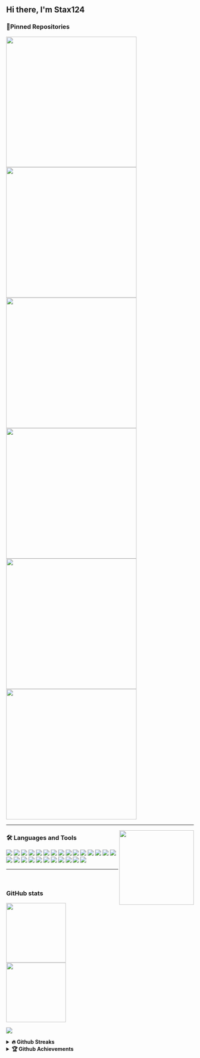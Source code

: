 ## Hi there, I'm Stax124

### 📌Pinned Repositories

<p align="left">
<a href="https://github.com/Stax124/MoltenCore">
  <img width='350em' src="https://github-readme-stats.vercel.app/api/pin/?username=Stax124&repo=MoltenCore&theme=dracula" />
</a>
 <a href="https://github.com/Stax124/voltaML-fast-stable-diffusion">
  <img width='350em' src="https://github-readme-stats.vercel.app/api/pin/?username=Stax124&repo=voltaML-fast-stable-diffusion&theme=dracula" />
</a>
<a href="https://github.com/Stax124/PyShell">
  <img width='350em' src="https://github-readme-stats.vercel.app/api/pin/?username=Stax124&repo=PyShell&theme=dracula" />
</a>
<a href="https://github.com/Stax124/Updater">
  <img width='350em' src="https://github-readme-stats.vercel.app/api/pin/?username=Stax124&repo=Updater&theme=dracula" />
</a>
<a href="https://github.com/Stax124/DobotAPI">
  <img width='350em' src="https://github-readme-stats.vercel.app/api/pin/?username=Stax124&repo=DobotAPI&theme=dracula" />
</a>
<a href="https://github.com/Stax124/Trinity-V2">
  <img width='350em' src="https://github-readme-stats.vercel.app/api/pin/?username=Stax124&repo=Trinity-V2&theme=dracula" />
</a>
</p>

---

<img align='right' src='https://user-images.githubusercontent.com/5713670/87202985-820dcb80-c2b6-11ea-9f56-7ec461c497c3.gif' width='200"'>

### 🛠 Languages and Tools

<!-- took all this icons from
https://github.com/alexandresanlim/Badges4-README.md-Profile -->
<div>
    <img src="https://img.shields.io/badge/Python-3776AB?style=for-the-badge&logo=python&logoColor=white" />
    <img src="https://img.shields.io/badge/JavaScript-323330?style=for-the-badge&logo=javascript&logoColor=F7DF1E" />
    <img src="https://img.shields.io/badge/Shell_Script-121011?style=for-the-badge&logo=gnu-bash&logoColor=white">
    <img src="https://img.shields.io/badge/Git-F05032?style=for-the-badge&logo=git&logoColor=white" />
    <img src="https://img.shields.io/badge/Visual_Studio_Code-0078D4?style=for-the-badge&logo=visual%20studio%20code&logoColor=white" />
    <img src="https://img.shields.io/badge/Oracle-F80000?style=for-the-badge&logo=oracle&logoColor=black" />
    <img src="https://img.shields.io/badge/blender-%23F5792A.svg?style=for-the-badge&logo=blender&logoColor=white" />
    <img src="https://img.shields.io/badge/Inkscape-000000?style=for-the-badge&logo=Inkscape&logoColor=white" />
    <img src="https://img.shields.io/badge/conda-342B029.svg?&style=for-the-badge&logo=anaconda&logoColor=white" />
    <img src="https://img.shields.io/badge/Docker-2CA5E0?style=for-the-badge&logo=docker&logoColor=white" />
    <img src="https://img.shields.io/badge/Electron-2B2E3A?style=for-the-badge&logo=electron&logoColor=9FEAF9" />
    <img src="https://img.shields.io/badge/fastapi-109989?style=for-the-badge&logo=FASTAPI&logoColor=white" />
    <img src="https://img.shields.io/badge/Flask-000000?style=for-the-badge&logo=flask&logoColor=white" />
    <img src="https://img.shields.io/badge/Node.js-339933?style=for-the-badge&logo=nodedotjs&logoColor=white" />
    <img src="https://img.shields.io/badge/Unity-100000?style=for-the-badge&logo=unity&logoColor=white" />
    <img src="https://img.shields.io/badge/Node.js-339933?style=for-the-badge&logo=nodedotjs&logoColor=white" />
    <img src="https://img.shields.io/badge/prettier-1A2C34?style=for-the-badge&logo=prettier&logoColor=F7BA3E" />
    <img src="https://img.shields.io/badge/Kali_Linux-557C94?style=for-the-badge&logo=kali-linux&logoColor=white" />
    <img src="https://img.shields.io/badge/manjaro-35BF5C?style=for-the-badge&logo=manjaro&logoColor=white" />
    <img src="https://img.shields.io/badge/Pop!_OS-48B9C7?style=for-the-badge&logo=Pop!_OS&logoColor=white" />
    <img src="https://img.shields.io/badge/Ubuntu-E95420?style=for-the-badge&logo=ubuntu&logoColor=white" />
    <img src="https://img.shields.io/badge/micro:bit-00ED00?style=for-the-badge&logo=micro:bit&logoColor=white" />
    <img src="https://img.shields.io/badge/Snyk-4C4A73?style=for-the-badge&logo=snyk&logoColor=white" />
    <img src="https://img.shields.io/badge/GitHub-100000?style=for-the-badge&logo=github&logoColor=white" />
    <img src="https://img.shields.io/badge/windows%20terminal-4D4D4D?style=for-the-badge&logo=windows%20terminal&logoColor=white" />
    <img src="https://img.shields.io/badge/Brave-FF1B2D?style=for-the-badge&logo=Brave&logoColor=white" />
</div>

---

<br/>

### GitHub stats

<p align="left">
<a href="https://github.com/Stax124">
  <img height="160em" src="https://github-readme-stats.vercel.app/api?username=Stax124&&show_icons=true&theme=dracula" />
  <img height="160em" src="https://github-readme-stats.vercel.app/api/top-langs/?username=Stax124&layout=compact&theme=dracula" />
</a>
</p>

<p align="left">
<a href="https://github.com/Stax124">
  <img src="https://github-profile-summary-cards.vercel.app/api/cards/profile-details?username=Stax124&theme=dracula" />
</a>
</p>

<details>
 <summary><b>🔥 Github Streaks</b></summary>
<p align="center"><img src="https://github-readme-streak-stats.herokuapp.com/?user=Stax124" alt="Stax124" /></p>
</details>

<details>
 <summary><b>🏆 Github Achievements</b></summary>
<p align="center"> <a href="https://github.com/ryo-ma/github-profile-trophy"><img src="https://github-profile-trophy.vercel.app/?username=Stax124&margin-w=5" alt="Stax124" /></a> </p>
</details>
